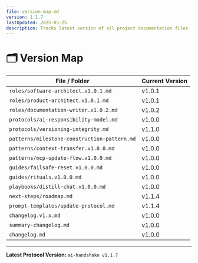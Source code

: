 ```yaml
---
file: version-map.md
version: 1.1.7
lastUpdated: 2025-05-25
description: Tracks latest version of all project documentation files
---
```


# 🗂️ Version Map

| File / Folder                                       | Current Version |
|----------------------------------------------------|-----------------|
| `roles/software-architect.v1.0.1.md`               | v1.0.1          |
| `roles/product-architect.v1.0.1.md`                | v1.0.1          |
| `roles/documentation-writer.v1.0.2.md`             | v1.0.2          |
| `protocols/ai-responsibility-model.md`             | v1.0.0          |
| `protocols/versioning-integrity.md`                | v1.1.0          |
| `patterns/milestone-construction-pattern.md`       | v1.0.0          |
| `patterns/context-transfer.v1.0.0.md`              | v1.0.0          |
| `patterns/mcp-update-flow.v1.0.0.md`               | v1.0.0          |
| `guides/failsafe-reset.v1.0.0.md`                  | v1.0.0          |
| `guides/rituals.v1.0.0.md`                         | v1.0.0          |
| `playbooks/distill-chat.v1.0.0.md`                 | v1.0.0          |
| `next-steps/roadmap.md`                            | v1.1.4          |
| `prompt-templates/update-protocol.md`              | v1.1.4          |
| `changelog.v1.x.md`                                | v1.0.0          |
| `summary-changelog.md`                             | v1.0.0          |
| `changelog.md`                                     | v1.0.0          |


---

**Latest Protocol Version:** `ai-handshake v1.1.7`